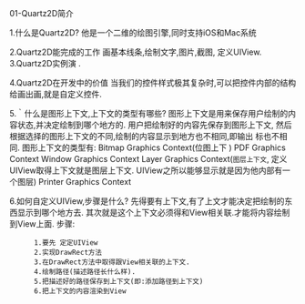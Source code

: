 01-Quartz2D简介 

1.什么是Quartz2D? 
   他是一个二维的绘图引擎,同时支持iOS和Mac系统
   
2.Quartz2D能完成的工作 
   画基本线条,绘制文字,图片,截图, 定义UIView.
3.Quartz2D实例演 . 

4.Quartz2D在开发中的价值
   当我们的控件样式极其复杂时,可以把控件内部的结构给画出画,就是自定义控件.
   
5.｀什么是图形上下文,上下文的类型有哪些?
   图形上下文是用来保存用户绘制的内容状态,并决定绘制到哪个地方的.
   用户把绘制好的内容先保存到图形上下文, 
   然后根据选择的图形上下文的不同,绘制的内容显示到地方也不相同,即输出 标也不相同.
   图形上下文的类型有:
   Bitmap Graphics Context(位图上下 )
   PDF Graphics Context
   Window Graphics Context
   Layer Graphics Context(`图层上下文`, 定义UIView取得上下文就是图层上下文. UIView之所以能够显示就是因为他内部有一个图层)
   Printer Graphics Context
   
6.如何自定义UIView,步骤是什么?
   先得要有上下文,有了上文才能决定把绘制的东西显示到哪个地方去.其次就是这个上下文必须得和View相关联.才能将内容绘制到View上面.
   步骤:    
          1.要先 定定UIView
          2.实现DrawRect方法
          3.在DrawRect方法中取得跟View相关联的上下文. 
          4.绘制路径(描述路径长什么样).
          5.把描述好的路径保存到上下文(即:添加路径到上下文)
          6.把上下文的内容渲染到View
